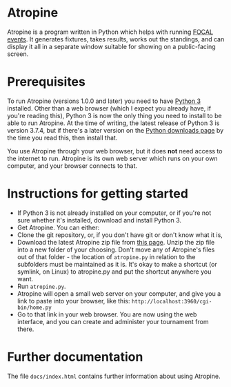 # Atropine
Atropine is a program written in Python which helps with running [FOCAL events](https://focalcountdown.co.uk/). It generates fixtures, takes results, works out the standings, and can display it all in a separate window suitable for showing on a public-facing screen.

# Prerequisites
To run Atropine (versions 1.0.0 and later) you need to have [Python 3](https://www.python.org/downloads/) installed. Other than a web browser (which I expect you already have, if you're reading this), Python 3 is now the only thing you need to install to be able to run Atropine. At the time of writing, the latest release of Python 3 is version 3.7.4, but if there's a later version on the [Python downloads page](https://www.python.org/downloads/) by the time you read this, then install that.

You use Atropine through your web browser, but it does **not** need access to the internet to run. Atropine is its own web server which runs on your own computer, and your browser connects to that.

# Instructions for getting started
 * If Python 3 is not already installed on your computer, or if you're not sure whether it's installed, download and install Python 3.
 * Get Atropine. You can either:
  * Clone the git repository, or, if you don't have git or don't know what it is,
  * Download the latest Atropine zip file from [this page](http://greem.co.uk/atropine/). Unzip the zip file into a new folder of your choosing. Don't move any of Atropine's files out of that folder - the location of `atropine.py` in relation to the subfolders must be maintained as it is. It's okay to make a shortcut (or symlink, on Linux) to atropine.py and put the shortcut anywhere you want.
 * Run `atropine.py`.
 * Atropine will open a small web server on your computer, and give you a link to paste into your browser, like this: `http://localhost:3960/cgi-bin/home.py`
 * Go to that link in your web browser. You are now using the web interface, and you can create and administer your tournament from there.

# Further documentation
The file `docs/index.html` contains further information about using Atropine.
